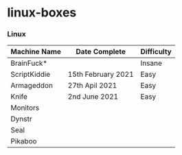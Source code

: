# linux-boxes

### Linux

| Machine Name | Date Complete      | Difficulty |
| ------------ | ------------------ | ---------- |
| BrainFuck\*  |                    | Insane     |
| ScriptKiddie | 15th February 2021 | Easy       |
| Armageddon   | 27th Apil 2021     | Easy       |
| Knife        | 2nd June 2021      | Easy       |
| Monitors     |                    |            |
| Dynstr       |                    |            |
| Seal         |                    |            |
| Pikaboo      |                    |            |
